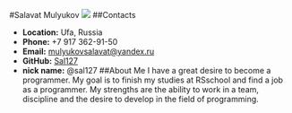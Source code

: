 #Salavat Mulyukov
![](/rsschool-cv/image/DSC_1362.jpg)
##Contacts
* __Location:__ Ufa, Russia
* __Phone:__ +7 917 362-91-50  
* __Email:__ mulyukovsalavat@yandex.ru
* __GitHub:__ [Sal127](https://github.com/Sal127)
* __nick name:__ @sal127
##About Me
I have a great desire to become a programmer. My goal is to finish my studies at RSschool and find a job as a programmer. My strengths are the ability to work in a team, discipline and the desire to develop in the field of programming.

